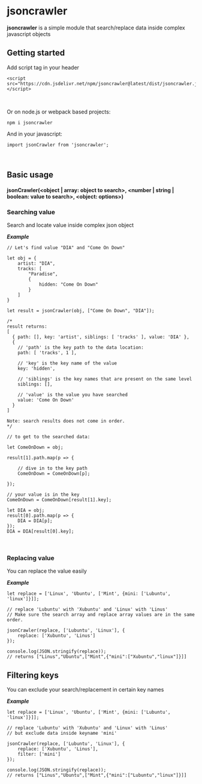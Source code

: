 # jsoncrawler

**jsoncrawler** is a simple module that search/replace data inside complex javascript objects
<br />

## Getting started
Add script tag in your header
```
<script src="https://cdn.jsdelivr.net/npm/jsoncrawler@latest/dist/jsoncrawler.js"></script>
```
<br />

Or on node.js or webpack based projects:
```
npm i jsoncrawler
```
And in your javascript:
```
import jsonCrawler from 'jsoncrawler';
```
<br />

## Basic usage

#### jsonCrawler(<object | array: object to search>, <number | string | boolean: value to search>, <object: options>)


### Searching value
Search and locate value inside complex json object

**_Example_**

```
// Let's find value "DIA" and "Come On Down"

let obj = {
    artist: "DIA",
    tracks: [
        "Paradise",
        {
            hidden: "Come On Down"
        }
    ]
}

let result = jsonCrawler(obj, ["Come On Down", "DIA"]);

/*
result returns:
[
  { path: [], key: 'artist', siblings: [ 'tracks' ], value: 'DIA' },
  {
    // 'path' is the key path to the data location:
    path: [ 'tracks', 1 ],
    
    // 'key' is the key name of the value
    key: 'hidden',
    
    // 'siblings' is the key names that are present on the same level
    siblings: [],
    
    // 'value' is the value you have searched
    value: 'Come On Down'
  }
]

Note: search results does not come in order.
*/

// to get to the searched data:

let ComeOnDown = obj;

result[1].path.map(p => {

    // dive in to the key path
    ComeOnDown = ComeOnDown[p];
    
});

// your value is in the key
ComeOnDown = ComeOnDown[result[1].key];

let DIA = obj;
result[0].path.map(p => {
    DIA = DIA[p];
});
DIA = DIA[result[0].key];

```

<br />

### Replacing value
You can replace the value easily

**_Example_**

```
let replace = ['Linux', 'Ubuntu', ['Mint', {mini: ['Lubuntu', 'linux']}]];

// replace 'Lubuntu' with 'Xubuntu' and 'Linux' with 'Linus'
// Make sure the search array and replace array values are in the same order.

jsonCrawler(replace, ['Lubuntu', 'Linux'], {
    replace: ['Xubuntu', 'Linus']
});

console.log(JSON.stringify(replace));
// returns ["Linus","Ubuntu",["Mint",{"mini":["Xubuntu","linux"]}]]

```

## Filtering keys
You can exclude your search/replacement in certain key names

**_Example_**

```
let replace = ['Linux', 'Ubuntu', ['Mint', {mini: ['Lubuntu', 'linux']}]];

// replace 'Lubuntu' with 'Xubuntu' and 'Linux' with 'Linus'
// but exclude data inside keyname 'mini'
 
jsonCrawler(replace, ['Lubuntu', 'Linux'], {
    replace: ['Xubuntu', 'Linus'],
    filter: ['mini']
});

console.log(JSON.stringify(replace));
// returns ["Linus","Ubuntu",["Mint",{"mini":["Lubuntu","linux"]}]]

```